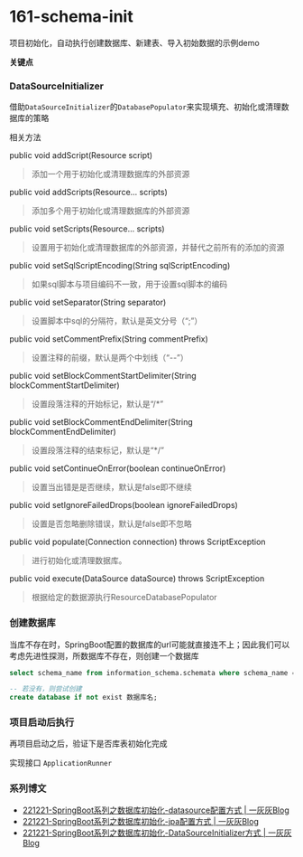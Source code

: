 # 161-schema-init

项目初始化，自动执行创建数据库、新建表、导入初始数据的示例demo

**关键点**

### DataSourceInitializer

借助`DataSourceInitializer`的`DatabasePopulator`来实现填充、初始化或清理数据库的策略

相关方法

public void addScript(Resource script)

> 添加一个用于初始化或清理数据库的外部资源

public void addScripts(Resource... scripts)

> 添加多个用于初始化或清理数据库的外部资源

public void setScripts(Resource... scripts)

> 设置用于初始化或清理数据库的外部资源，并替代之前所有的添加的资源

public void setSqlScriptEncoding(String sqlScriptEncoding)

> 如果sql脚本与项目编码不一致，用于设置sql脚本的编码

public void setSeparator(String separator)

> 设置脚本中sql的分隔符，默认是英文分号（“;”）

public void setCommentPrefix(String commentPrefix)

> 设置注释的前缀，默认是两个中划线（“--”）

public void setBlockCommentStartDelimiter(String blockCommentStartDelimiter)

> 设置段落注释的开始标记，默认是“/*”

public void setBlockCommentEndDelimiter(String blockCommentEndDelimiter)

> 设置段落注释的结束标记，默认是“*/”

public void setContinueOnError(boolean continueOnError)

> 设置当出错是是否继续，默认是false即不继续

public void setIgnoreFailedDrops(boolean ignoreFailedDrops)

> 设置是否忽略删除错误，默认是false即不忽略

public void populate(Connection connection) throws ScriptException

> 进行初始化或清理数据库。

public void execute(DataSource dataSource) throws ScriptException

> 根据给定的数据源执行ResourceDatabasePopulator


### 创建数据库

当库不存在时，SpringBoot配置的数据库的url可能就直接连不上；因此我们可以考虑先进性探测，所数据库不存在，则创建一个数据库

```sql
select schema_name from information_schema.schemata where schema_name = 数据库名;

-- 若没有，则尝试创建
create database if not exist 数据库名;
```

### 项目启动后执行

再项目启动之后，验证下是否库表初始化完成

实现接口 `ApplicationRunner`

### 系列博文


* [221221-SpringBoot系列之数据库初始化-datasource配置方式 | 一灰灰Blog](https://spring.hhui.top/spring-blog/2022/12/21/221221-SpringBoot%E7%B3%BB%E5%88%97%E4%B9%8B%E6%95%B0%E6%8D%AE%E5%BA%93%E5%88%9D%E5%A7%8B%E5%8C%96-datasource%E9%85%8D%E7%BD%AE%E6%96%B9%E5%BC%8F/)
* [221221-SpringBoot系列之数据库初始化-jpa配置方式 | 一灰灰Blog](https://spring.hhui.top/spring-blog/2022/12/21/221221-SpringBoot%E7%B3%BB%E5%88%97%E4%B9%8B%E6%95%B0%E6%8D%AE%E5%BA%93%E5%88%9D%E5%A7%8B%E5%8C%96-jpa%E9%85%8D%E7%BD%AE%E6%96%B9%E5%BC%8F/)
* [221221-SpringBoot系列之数据库初始化-DataSourceInitializer方式 | 一灰灰Blog](https://spring.hhui.top/spring-blog/2022/12/21/221221-SpringBoot%E7%B3%BB%E5%88%97%E4%B9%8B%E6%95%B0%E6%8D%AE%E5%BA%93%E5%88%9D%E5%A7%8B%E5%8C%96-DataSourceInitializer%E6%96%B9%E5%BC%8F/)
